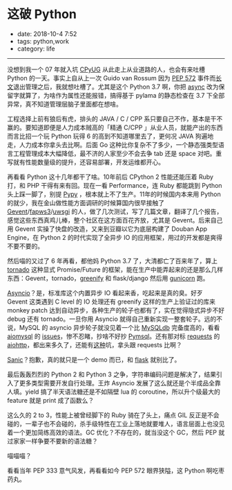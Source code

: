 # 这破 Python

- date: 2018-10-4 7:52
- tags: python,work
- category: life

-------------------

没想到我一个 07 年就入坑 [CPyUG](https://groups.google.com/forum/#!forum/python-cn) 从此走上从业道路的人，也会有来吐槽 Python 的一天。事实上自从上一次 Guido van Rossum 因为 [PEP 572](https://www.python.org/dev/peps/pep-0572/) 事件而[长文](https://www.mail-archive.com/python-committers@python.org/msg05628.html)退出管理之后，我就想吐槽了。尤其是这个 Python 3.7 啊，你把 [async](https://docs.python.org/3/whatsnew/3.7.html) 改为保留字就算了，为啥作为属性还能报错，搞得基于 pylama 的静态检查在 3.7 下全部异常，真不知道管理层脑子里面都在想啥。

工程选择上前有狼后有虎，排头的 JAVA / C / CPP 系只要自己不作，基本是干不赢的。要知道即便是人力成本贼高的「精通 C/CPP 」从业人员，就能产出的东西而言比招一个玩 Python 玩得 6 的高到不知道哪里去了，更何况 JAVA 狗遍地走，人力成本你拿头去比啊。后面 Go 这种比你复杂不了多少，一个静态强类型语言工程管理成本大幅降低，最不济的人家至少不会去争 tab 还是 space 对吧。重写就有性能数量级的提升，还容易部署，开发运维都开心。

再看看 Python 这十几年都干了啥。10年前后 CPython 2 性能还能压着 Ruby 打，和 PHP 干得有来有回。现在一看 Performance，连 Ruby 都能跳到 Python 头上踩一脚了，别提 [Pypy](https://pypy.org/) ，根本就上不了生产。11年的时候国内本来用 Python 的就少，我在金山做性能方面调研的时候算国内很早接触了 [Gevent](http://www.gevent.org/)/[fapws3](https://github.com/william-os4y/fapws3)/[uwsgi](https://uwsgi-docs.readthedocs.io/en/latest/) 的人，做了几次测试，写了几篇文章，翻译了几个报告，感觉这些东西真鸡儿棒，整个社区在这方面百花齐放，尤其是 Gevent。后来自己用 Gevent 实操了快盘的改造，又来到豆瓣以它为底层构建了 Douban App Engine，在 Python 2 的时代实现了全异步 IO 的应用框架，用过的开发都是爽得不要不要的。

然后喵的又过了 6 年再看，都他妈 Python 3.7 了，大清都亡了百来年了，算上 [tornado](https://www.tornadoweb.org/en/stable/) 这种显式 Promise/Future 的框架，能在生产中能弄起来的还是那么几样东西：Gevent，tornado，[greenify](https://github.com/douban/greenify) 和 flask/django 然后用 [gunicorn](https://gunicorn.org/) 跑。

[Asyncio](https://docs.python.org/3/library/asyncio.html)？是，标准库这个内置异步 IO 看起来香，吃起来是真的臭。好歹 Gevent 这类遇到 C level 的 IO 处理还有 greenify 这样的生产上验证过的库来 monkey patch 达到自动异步，各种生产的轮子也都有了，实在觉得隐式异步不好 debug 还有 tornado。一旦你用 Asyncio 就得自己重新实现一整套轮子。远的不说，MySQL 的 asyncio 异步轮子就没见着一个比 [MySQLdb](https://pypi.org/project/MySQL-python/) 完备度高的，看看 [aiomysql](https://github.com/aio-libs/aiomysql) 的 [issues](https://github.com/aio-libs/aiomysql/issues)，惨不忍睹，抄啥不好抄 [Pymsql](https://github.com/PyMySQL/PyMySQL)。还有那对标 [requests](https://github.com/requests/requests) 的 [aiohttp](https://aiohttp.readthedocs.io/en/stable/)，都出来多久了，还能有[这种](https://www.zhihu.com/question/266094857/answer/304655007)坑，拿头跟 requests 比啊？

[Sanic](https://github.com/huge-success/sanic)？抱歉，真的就只是一个 demo 而已，和 [flask](http://flask.pocoo.org/) 就别比了。

最后轰轰烈烈的 Python 2 和 Python 3 之争，字符串编码问题是解决了，结果引入了更多类型需要开发自行处理。王炸 Asyncio 发展了这么就还是个半成品全靠人填。yield 搞了半天语法糖还是不如隔壁 lua 的 coroutine，所以升个级最大的 feature 就是 print 成了函数么？

这么久的 2 to 3，性能上被曾经脚下的 Ruby 骑在了头上，痛点 GIL 反正是不会碰的，一辈子也不会碰的，杀手级特性在工业上落地就要堆人，语言层面上也没见着一个更加简练高效的语法。GC 优化？不存在的，就当没这个 GC，然后 PEP 就过家家一样争要不要新的语法糖？

喵喵喵？

看看当年 PEP 333 意气风发，再看看如今 PEP 572 眼界狭隘，这 Python 啊吃枣药丸。